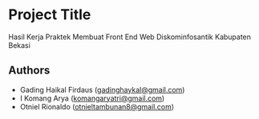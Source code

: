 # Project Title

Hasil Kerja Praktek Membuat Front End Web Diskominfosantik Kabupaten Bekasi

## Authors

- Gading Haikal Firdaus (gadinghaykal@gmail.com)
- I Komang Arya (komangaryatri@gmail.com)
- Otniel Rionaldo (otnieltambunan8@gmail.com)
